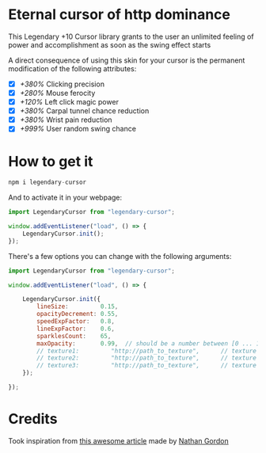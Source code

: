 # Eternal cursor of http dominance

This Legendary +10 Cursor library grants to the user an unlimited feeling of power and accomplishment as soon as the swing effect starts

A direct consequence of using this skin for your cursor is the permanent modification of the following attributes:

- [x] *+380%* Clicking precision
- [x] *+280%* Mouse ferocity
- [x] *+120%* Left click magic power
- [x] *+380%* Carpal tunnel chance reduction
- [x] *+380%* Wrist pain reduction
- [x] *+999%* User random swing chance

# How to get it

``` javascript
npm i legendary-cursor
```

And to activate it in your webpage:

``` javascript
import LegendaryCursor from "legendary-cursor";

window.addEventListener("load", () => {
    LegendaryCursor.init();
});
```

There's a few options you can change with the following arguments:

``` javascript
import LegendaryCursor from "legendary-cursor";

window.addEventListener("load", () => {

    LegendaryCursor.init({
        lineSize:         0.15,
        opacityDecrement: 0.55,
        speedExpFactor:   0.8,
        lineExpFactor:    0.6,
        sparklesCount:    65,
        maxOpacity:       0.99,  // should be a number between [0 ... 1]
        // texture1:         "http://path_to_texture",      // texture displayed on mouse hover
        // texture2:         "http://path_to_texture",      // texture displayed on mouse click
        // texture3:         "http://path_to_texture",      // texture displayed on sparkles
    });

});
```

# Credits

Took inspiration from [this awesome article](https://tympanus.net/codrops/2019/09/24/crafting-stylised-mouse-trails-with-ogl/) made by [Nathan Gordon](https://github.com/gordonnl)